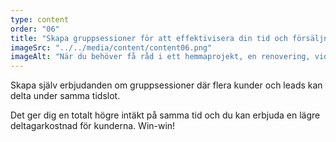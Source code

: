 ```yaml
---
type: content
order: "06"
title: "Skapa gruppsessioner för att effektivisera din tid och försäljning"
imageSrc: "../../media/content/content06.png"
imageAlt: "När du behöver få råd i ett hemmaprojekt, en renovering, vid montering, fix eller t.ex. målning."
---
```


Skapa själv erbjudanden om gruppsessioner där flera kunder och leads kan delta under samma tidslot.

Det ger dig en totalt högre intäkt på samma tid och du kan erbjuda en lägre deltagarkostnad för kunderna. Win-win!
